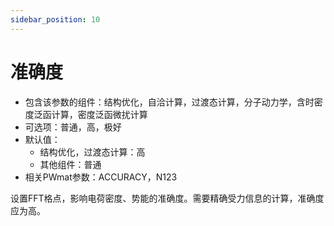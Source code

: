 ```yaml
---
sidebar_position: 10
---
```


# 准确度

- 包含该参数的组件：结构优化，自洽计算，过渡态计算，分子动力学，含时密度泛函计算，密度泛函微扰计算
- 可选项：普通，高，极好
- 默认值：
  - 结构优化，过渡态计算：高
  - 其他组件：普通
- 相关PWmat参数：ACCURACY，N123

设置FFT格点，影响电荷密度、势能的准确度。需要精确受力信息的计算，准确度应为高。
